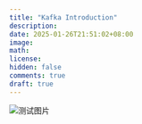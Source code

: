 ```yaml
---
title: "Kafka Introduction"
description: 
date: 2025-01-26T21:51:02+08:00
image: 
math: 
license: 
hidden: false
comments: true
draft: true
---
```

![测试图片](kafka.svg)